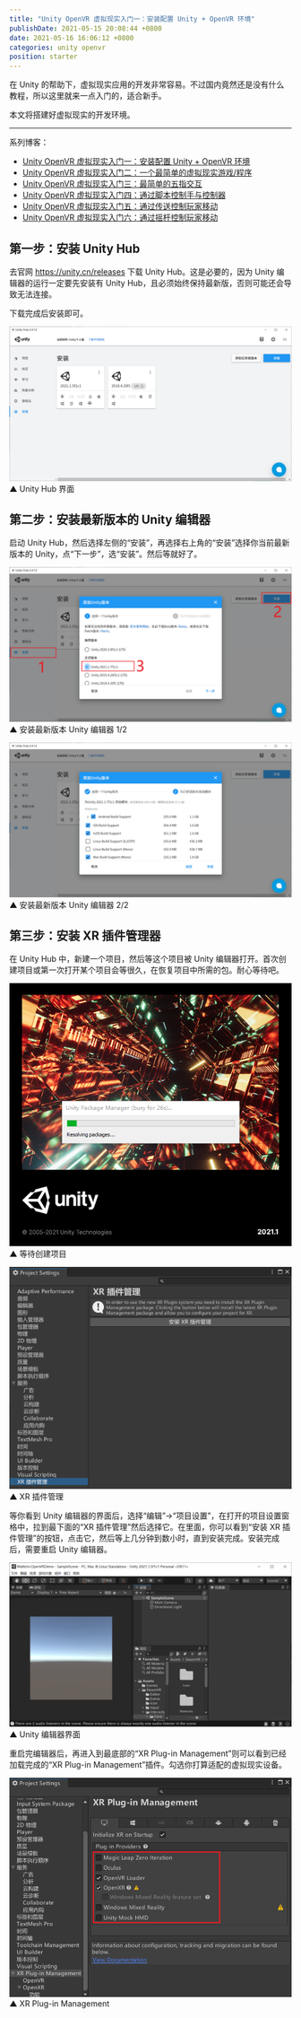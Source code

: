 ```yaml
---
title: "Unity OpenVR 虚拟现实入门一：安装配置 Unity + OpenVR 环境"
publishDate: 2021-05-15 20:08:44 +0800
date: 2021-05-16 16:06:12 +0800
categories: unity openvr
position: starter
---
```


在 Unity 的帮助下，虚拟现实应用的开发非常容易。不过国内竟然还是没有什么教程，所以这里就来一点入门的，适合新手。

本文将搭建好虚拟现实的开发环境。

---

系列博客：

- [Unity OpenVR 虚拟现实入门一：安装配置 Unity + OpenVR 环境](https://blog.walterlv.com/post/unity-openvr-starting-1.html)
- [Unity OpenVR 虚拟现实入门二：一个最简单的虚拟现实游戏/程序](https://blog.walterlv.com/post/unity-openvr-starting-2.html)
- [Unity OpenVR 虚拟现实入门三：最简单的五指交互](https://blog.walterlv.com/post/unity-openvr-starting-3.html)
- [Unity OpenVR 虚拟现实入门四：通过脚本控制手与控制器](https://blog.walterlv.com/post/unity-openvr-starting-4.html)
- [Unity OpenVR 虚拟现实入门五：通过传送控制玩家移动](https://blog.walterlv.com/post/unity-openvr-starting-5.html)
- [Unity OpenVR 虚拟现实入门六：通过摇杆控制玩家移动](https://blog.walterlv.com/post/unity-openvr-starting-6.html)

<div id="toc"></div>

## 第一步：安装 Unity Hub

去官网 <https://unity.cn/releases> 下载 Unity Hub。这是必要的，因为 Unity 编辑器的运行一定要先安装有 Unity Hub，且必须始终保持最新版，否则可能还会导致无法连接。

下载完成后安装即可。

![Unity Hub 界面](/static/posts/2021-05-15-20-21-39.png)  
▲ Unity Hub 界面

## 第二步：安装最新版本的 Unity 编辑器

启动 Unity Hub，然后选择左侧的“安装”，再选择右上角的“安装”选择你当前最新版本的 Unity，点“下一步”，选“安装”。然后等就好了。

![安装最新版本 Unity 编辑器 1/2](/static/posts/2021-05-15-20-31-36.png)  
▲ 安装最新版本 Unity 编辑器 1/2

![安装最新版本 Unity 编辑器 2/2](/static/posts/2021-05-15-20-33-02.png)  
▲ 安装最新版本 Unity 编辑器 2/2

## 第三步：安装 XR 插件管理器

在 Unity Hub 中，新建一个项目，然后等这个项目被 Unity 编辑器打开。首次创建项目或第一次打开某个项目会等很久，在恢复项目中所需的包。耐心等待吧。

![等待创建项目](/static/posts/2021-05-16-07-51-32.png)  
▲ 等待创建项目

![XR 插件管理](/static/posts/2021-05-16-07-55-15.png)  
▲ XR 插件管理

等你看到 Unity 编辑器的界面后，选择“编辑”->“项目设置”，在打开的项目设置窗格中，拉到最下面的“XR 插件管理”然后选择它。在里面，你可以看到“安装 XR 插件管理”的按钮，点击它，然后等上几分钟到数小时，直到安装完成。安装完成后，需要重启 Unity 编辑器。

![Unity 编辑器界面](/static/posts/2021-05-15-20-37-12.png)  
▲ Unity 编辑器界面

重启完编辑器后，再进入到最底部的“XR Plug-in Management”则可以看到已经加载完成的“XR Plug-in Management”插件。勾选你打算适配的虚拟现实设备。

![XR Plug-in Management](/static/posts/2021-05-15-20-40-09.png)  
▲ XR Plug-in Management
